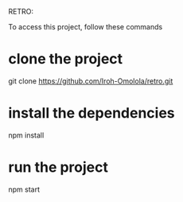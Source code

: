 RETRO:

To access this project, follow these commands

# clone the project
git clone https://github.com/Iroh-Omolola/retro.git

# install the dependencies
npm install

# run the project
npm start

